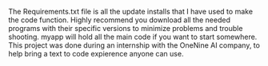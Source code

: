 The Requirements.txt file is all the update installs that I have used to make the code function. 
Highly recommend you download all the needed programs with their specific versions to minimize problems and trouble shooting.
myapp will hold all the main code if you want to start somewhere. 
This project was done during an internship with the OneNine AI company, to help bring a text to code expierence anyone can use.
